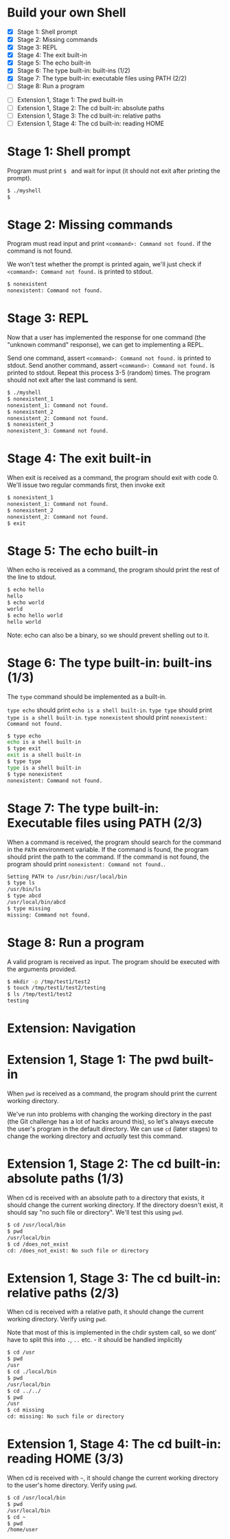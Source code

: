 # Build your own Shell

- [x] Stage 1: Shell prompt
- [x] Stage 2: Missing commands
- [x] Stage 3: REPL
- [x] Stage 4: The exit built-in
- [x] Stage 5: The echo built-in
- [x] Stage 6: The type built-in: built-ins (1/2)
- [x] Stage 7: The type built-in: executable files using PATH (2/2)
- [ ] Stage 8: Run a program

<!-- TODO: Confirm if pwd is the best way to go vs. using a  -->
- [ ] Extension 1, Stage 1: The pwd built-in
- [ ] Extension 1, Stage 2: The cd built-in: absolute paths
- [ ] Extension 1, Stage 3: The cd built-in: relative paths
- [ ] Extension 1, Stage 4: The cd built-in: reading HOME

# Stage 1: Shell prompt

Program must print `$ ` and wait for input (it should not exit after printing the prompt).

```bash
$ ./myshell
$
```

# Stage 2: Missing commands

Program must read input and print `<command>: Command not found.` if the command is not found.

We won't test whether the prompt is printed again, we'll just check if `<command>: Command not found.` is printed to stdout.

```bash
$ nonexistent
nonexistent: Command not found.
```

# Stage 3: REPL

Now that a user has implemented the response for one command (the "unknown command" response), we
can get to implementing a REPL.

Send one command, assert `<command>: Command not found.` is printed to stdout. Send another command, assert `<command>: Command not found.` is printed to stdout. Repeat this process 3-5 (random) times. The program should not exit after the last command is sent.

```bash
$ ./myshell
$ nonexistent_1
nonexistent_1: Command not found.
$ nonexistent_2
nonexistent_2: Command not found.
$ nonexistent_3
nonexistent_3: Command not found.
```

# Stage 4: The exit built-in

When exit is received as a command, the program should exit with code 0. We'll issue two regular commands first, then invoke exit

```bash
$ nonexistent_1
nonexistent_1: Command not found.
$ nonexistent_2
nonexistent_2: Command not found.
$ exit
```

# Stage 5: The echo built-in

When echo is received as a command, the program should print the rest of the line to stdout.

```bash
$ echo hello
hello
$ echo world
world
$ echo hello world
hello world
```

Note: echo can also be a binary, so we should prevent shelling out to it.

# Stage 6: The type built-in: built-ins (1/3)

The `type` command should be implemented as a built-in.

`type echo` should print `echo is a shell built-in`.
`type type` should print `type is a shell built-in`.
`type nonexistent` should print `nonexistent: Command not found.`

```bash
$ type echo
echo is a shell built-in
$ type exit
exit is a shell built-in
$ type type
type is a shell built-in
$ type nonexistent
nonexistent: Command not found.
```

# Stage 7: The type built-in: Executable files using PATH (2/3)

When a command is received, the program should search for the command in the `PATH` environment variable. If the command is found, the program should print the path to the command. If the command is not found, the program should print `nonexistent: Command not found.`.

```bash
Setting PATH to /usr/bin:/usr/local/bin
$ type ls
/usr/bin/ls
$ type abcd
/usr/local/bin/abcd
$ type missing
missing: Command not found.
```

# Stage 8: Run a program

A valid program is received as input. The program should be executed with the arguments provided.

```bash
$ mkdir -p /tmp/test1/test2
$ touch /tmp/test1/test2/testing
$ ls /tmp/test1/test2
testing
```

# Extension: Navigation

# Extension 1, Stage 1: The pwd built-in

When `pwd` is received as a command, the program should print the current working directory.

We've run into problems with changing the working directory in the past (the Git challenge has a lot of hacks around this), so let's always execute the user's program in the default directory. We can use `cd` (later stages) to change the working directory and _actually_ test this command.

# Extension 1, Stage 2: The cd built-in: absolute paths (1/3)

When cd is received with an absolute path to a directory that exists, it should change the current working directory. If the directory doesn't exist, it should say "no such file or directory". We'll test this using `pwd`.

```bash
$ cd /usr/local/bin
$ pwd
/usr/local/bin
$ cd /does_not_exist
cd: /does_not_exist: No such file or directory
```

# Extension 1, Stage 3: The cd built-in: relative paths (2/3)

When cd is received with a relative path, it should change the current working directory. Verify using `pwd`.

Note that most of this is implemented in the chdir system call, so we dont' have to
split this into `.`, `..` etc. - it should be handled implicitly

```bash
$ cd /usr
$ pwd
/usr
$ cd ./local/bin
$ pwd
/usr/local/bin
$ cd ../../
$ pwd
/usr
$ cd missing
cd: missing: No such file or directory
```

# Extension 1, Stage 4: The cd built-in: reading HOME (3/3)

When cd is received with `~`, it should change the current working directory to the user's home directory. Verify using `pwd`.

```bash
$ cd /usr/local/bin
$ pwd
/usr/local/bin
$ cd ~
$ pwd
/home/user
```
